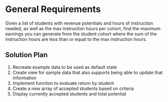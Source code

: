 # General Requirements

Given a list of students with revenue potentials and hours of instruction needed, as well as the max instruction hours per cohort, find the maximum earnings you can generate from the student cohort where the sum of the instruction hours are less than or equal to the max instruction hours.

## Solution Plan

1. Recreate example data to be used as default state
2. Create view for sample data that also supports being able to update that information
3. Implement function to evaluate return by student
4. Create a new array of accepted students based on criteria
5. Display currently accepted students and total potential
